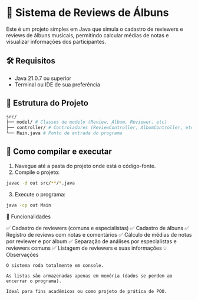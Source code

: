 # 🎵 Sistema de Reviews de Álbuns

Este é um projeto simples em Java que simula o cadastro de reviewers e reviews de álbuns musicais, permitindo calcular médias de notas e visualizar informações dos participantes.

## 🛠 Requisitos

- Java 21.0.7 ou superior
- Terminal ou IDE de sua preferência

## 📁 Estrutura do Projeto

```bash
src/
├── model/ # Classes de modelo (Review, Album, Reviewer, etc)
├── controller/ # Controladores (ReviewController, AlbumController, etc)
└── Main.java # Ponto de entrada do programa
```

## 🚀 Como compilar e executar

1. Navegue até a pasta do projeto onde está o código-fonte.
2. Compile o projeto:

```bash
javac -d out src/**/*.java
```

3. Execute o programa:
```bash 
java -cp out Main
```

🎯 Funcionalidades

✅ Cadastro de reviewers (comuns e especialistas)
✅ Cadastro de álbuns
✅ Registro de reviews com notas e comentários
✅ Cálculo de médias de notas por reviewer e por álbum
✅ Separação de análises por especialistas e reviewers comuns
✅ Listagem de reviewers e suas informações
💡 Observações

    O sistema roda totalmente em console.

    As listas são armazenadas apenas em memória (dados se perdem ao encerrar o programa).

    Ideal para fins acadêmicos ou como projeto de prática de POO.